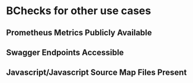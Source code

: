 # BChecks for other use cases

## Prometheus Metrics Publicly Available

## Swagger Endpoints Accessible

## Javascript/Javascript Source Map Files Present
